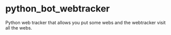 # python_bot_webtracker
Python web tracker that allows you put some webs and the webtracker visit all the webs.
